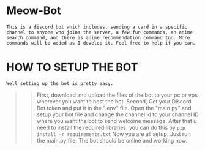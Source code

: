 # Meow-Bot
    This is a discord bot which includes, sending a card in a specific channel to anyone who joins the server, a few fun commands, an anime search command, and there is anime recommendation command too. More commands will be added as I develop it. Feel free to help if you can.

# HOW TO SETUP THE BOT
    Well setting up the bot is pretty easy.
>> First, download and upload the files of the bot to your pc or vps wherever you want to host the bot.
>> Second, Get your Discord Bot token and put it in the ".env" file.
>> Open the "main.py" and setup your bot file and change the channel id to your channel ID where you want the bot to send welcome message.
>> After that u need to install the required libraries, you can do this by
        ``` pip install -r requirements.txt ```
>> Now you are all setup. Just run the main.py file. The bot should be online and working now.
